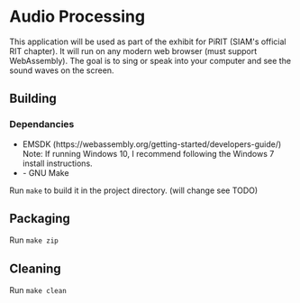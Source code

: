 # Audio Processing

This application will be used as part of the exhibit for PiRIT (SIAM's official RIT chapter). It will run on any modern web browser (must support WebAssembly). The goal is to sing or speak into your computer and see the sound waves on the screen.

## Building

### Dependancies
<ul>
    <li>EMSDK (https://webassembly.org/getting-started/developers-guide/) Note: If running Windows 10, I recommend following the Windows 7 install instructions.</li>
    <li>- GNU Make</li>
</ul>

Run `make` to build it in the project directory. (will change see TODO)

## Packaging

Run `make zip`

## Cleaning

Run `make clean`
